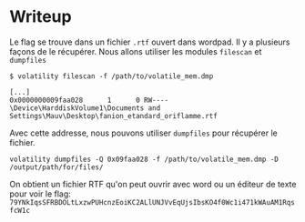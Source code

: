 # Writeup

Le flag se trouve dans un fichier `.rtf` ouvert dans wordpad. Il y a plusieurs façons de le récupérer. Nous allons utiliser les modules `filescan` et `dumpfiles`

```shell
$ volatility filescan -f /path/to/volatile_mem.dmp

[...]
0x0000000009faa028      1      0 RW---- \Device\HarddiskVolume1\Documents and Settings\Mauv\Desktop\fanion_etandard_oriflamme.rtf
```

Avec cette addresse, nous pouvons utiliser `dumpfiles` pour récupérer le fichier.

```shell
volatility dumpfiles -Q 0x09faa028 -f /path/to/volatile_mem.dmp -D /output/path/for/files/
```

On obtient un fichier RTF qu'on peut ouvrir avec word ou un éditeur de texte pour voir le flag: `79YNkIqsSFRBDOLtLxzwPUHcnzEoiKC2ALlUNJVvEqUjsIbsKO4f0Wc1i471kWAuAM1RqsfcW1c`
